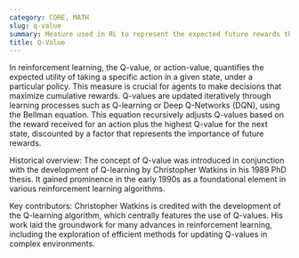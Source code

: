 ```yaml
---
category: CORE, MATH
slug: q-value
summary: Measure used in RL to represent the expected future rewards that an agent can obtain, starting from a given state and choosing a particular action.
title: Q-Value
---
```


In reinforcement learning, the Q-value, or action-value, quantifies the expected utility of taking a specific action in a given state, under a particular policy. This measure is crucial for agents to make decisions that maximize cumulative rewards. Q-values are updated iteratively through learning processes such as Q-learning or Deep Q-Networks (DQN), using the Bellman equation. This equation recursively adjusts Q-values based on the reward received for an action plus the highest Q-value for the next state, discounted by a factor that represents the importance of future rewards.

Historical overview:
The concept of Q-value was introduced in conjunction with the development of Q-learning by Christopher Watkins in his 1989 PhD thesis. It gained prominence in the early 1990s as a foundational element in various reinforcement learning algorithms.

Key contributors:
Christopher Watkins is credited with the development of the Q-learning algorithm, which centrally features the use of Q-values. His work laid the groundwork for many advances in reinforcement learning, including the exploration of efficient methods for updating Q-values in complex environments.
